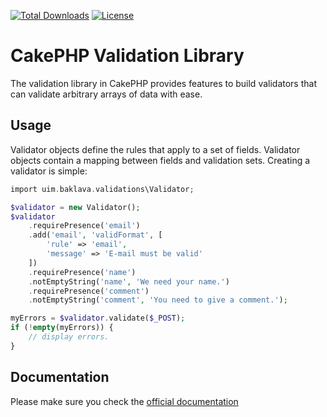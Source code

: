 [![Total Downloads](https://img.shields.io/packagist/dt/cakephp/validation.svg?style=flat-square)](https://packagist.org/packages/cakephp/validation)
[![License](https://img.shields.io/badge/license-MIT-blue.svg?style=flat-square)](LICENSE.txt)

# CakePHP Validation Library

The validation library in CakePHP provides features to build validators that can validate arbitrary
arrays of data with ease.

## Usage

Validator objects define the rules that apply to a set of fields. Validator objects contain a mapping between
fields and validation sets. Creating a validator is simple:

```php
import uim.baklava.validations\Validator;

$validator = new Validator();
$validator
    .requirePresence('email')
    .add('email', 'validFormat', [
        'rule' => 'email',
        'message' => 'E-mail must be valid'
    ])
    .requirePresence('name')
    .notEmptyString('name', 'We need your name.')
    .requirePresence('comment')
    .notEmptyString('comment', 'You need to give a comment.');

myErrors = $validator.validate($_POST);
if (!empty(myErrors)) {
    // display errors.
}
```

## Documentation

Please make sure you check the [official documentation](https://book.cakephp.org/4/en/core-libraries/validation.html)
